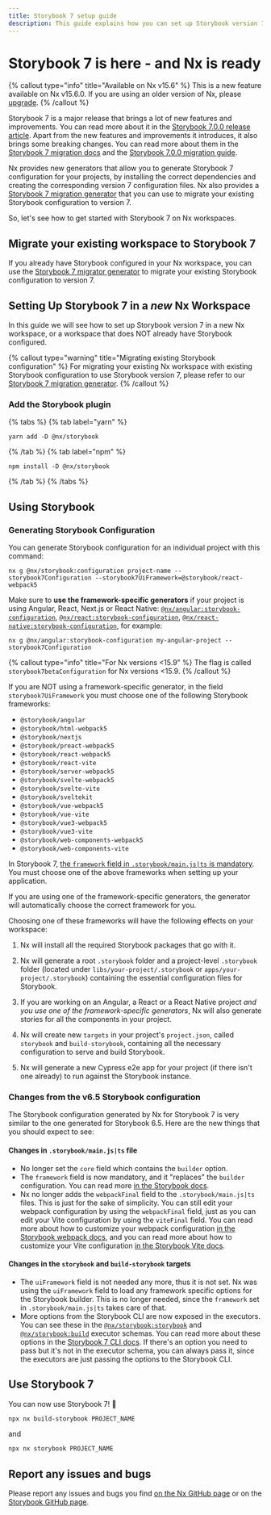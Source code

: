 ```yaml
---
title: Storybook 7 setup guide
description: This guide explains how you can set up Storybook version 7 in your Nx workspace. It contains information about the generators and the frameworks that are supported.
---
```


# Storybook 7 is here - and Nx is ready

{% callout type="info" title="Available on Nx v15.6" %}
This is a new feature available on Nx v15.6.0. If you are using an older version of Nx, please [upgrade](/packages/nx/documents/migrate).
{% /callout %}

Storybook 7 is a major release that brings a lot of new features and improvements. You can read more about it in the [Storybook 7.0.0 release article](https://storybook.js.org/blog/storybook-7-0/). Apart from the new features and improvements it introduces, it also brings some breaking changes. You can read more about them in the [Storybook 7 migration docs](https://github.com/storybookjs/storybook/blob/next/MIGRATION.md#from-version-65x-to-700) and the [Storybook 7.0.0 migration guide](https://storybook.js.org/docs/react/migration-guide).

Nx provides new generators that allow you to generate Storybook 7 configuration for your projects, by installing the correct dependencies and creating the corresponding version 7 configuration files. Nx also provides a [Storybook 7 migration generator](/packages/storybook/generators/migrate-7) that you can use to migrate your existing Storybook configuration to version 7.

So, let's see how to get started with Storybook 7 on Nx workspaces.

## Migrate your existing workspace to Storybook 7

If you already have Storybook configured in your Nx workspace, you can use the [Storybook 7 migrator generator](/packages/storybook/generators/migrate-7) to migrate your existing Storybook configuration to version 7.

## Setting Up Storybook 7 in a _new_ Nx Workspace

In this guide we will see how to set up Storybook version 7 in a new Nx workspace, or a workspace that does NOT already have Storybook configured.

{% callout type="warning" title="Migrating existing Storybook configuration" %}
For migrating your existing Nx workspace with existing Storybook configuration to use Storybook version 7, please refer to our [Storybook 7 migration generator](/packages/storybook/generators/migrate-7).
{% /callout %}

### Add the Storybook plugin

{% tabs %}
{% tab label="yarn" %}

```shell
yarn add -D @nx/storybook
```

{% /tab %}
{% tab label="npm" %}

```shell
npm install -D @nx/storybook
```

{% /tab %}
{% /tabs %}

## Using Storybook

### Generating Storybook Configuration

You can generate Storybook configuration for an individual project with this command:

```shell
nx g @nx/storybook:configuration project-name --storybook7Configuration --storybook7UiFramework=@storybook/react-webpack5
```

Make sure to **use the framework-specific generators** if your project is using Angular, React, Next.js or React Native: [`@nx/angular:storybook-configuration`](/packages/angular/generators/storybook-configuration), [`@nx/react:storybook-configuration`](/packages/react/generators/storybook-configuration), [`@nx/react-native:storybook-configuration`](/packages/react-native/generators/storybook-configuration), for example:

```shell
nx g @nx/angular:storybook-configuration my-angular-project --storybook7Configuration
```

{% callout type="info" title="For Nx versions <15.9" %}
The flag is called `storybook7betaConfiguration` for Nx versions <15.9.
{% /callout %}

If you are NOT using a framework-specific generator, in the field `storybook7UiFramework` you must choose one of the following Storybook frameworks:

- `@storybook/angular`
- `@storybook/html-webpack5`
- `@storybook/nextjs`
- `@storybook/preact-webpack5`
- `@storybook/react-webpack5`
- `@storybook/react-vite`
- `@storybook/server-webpack5`
- `@storybook/svelte-webpack5`
- `@storybook/svelte-vite`
- `@storybook/sveltekit`
- `@storybook/vue-webpack5`
- `@storybook/vue-vite`
- `@storybook/vue3-webpack5`
- `@storybook/vue3-vite`
- `@storybook/web-components-webpack5`
- `@storybook/web-components-vite`

In Storybook 7, [the `framework` field in `.storybook/main.js|ts` is mandatory](https://github.com/storybookjs/storybook/blob/next/MIGRATION.md#framework-field-mandatory). You must choose one of the above frameworks when setting up your application.

If you are using one of the framework-specific generators, the generator will automatically choose the correct framework for you.

Choosing one of these frameworks will have the following effects on your workspace:

1. Nx will install all the required Storybook packages that go with it.

2. Nx will generate a root `.storybook` folder and a project-level `.storybook` folder (located under `libs/your-project/.storybook` or `apps/your-project/.storybook`) containing the essential configuration files for Storybook.

3. If you are working on an Angular, a React or a React Native project _and you use one of the framework-specific generators_, Nx will also generate stories for all the components in your project.

4. Nx will create new `targets` in your project's `project.json`, called `storybook` and `build-storybook`, containing all the necessary configuration to serve and build Storybook.

5. Nx will generate a new Cypress e2e app for your project (if there isn't one already) to run against the Storybook instance.

### Changes from the v6.5 Storybook configuration

The Storybook configuration generated by Nx for Storybook 7 is very similar to the one generated for Storybook 6.5. Here are the new things that you should expect to see:

#### Changes in `.storybook/main.js|ts` file

- No longer set the `core` field which contains the `builder` option.
- The `framework` field is now mandatory, and it "replaces" the `builder` configuration. You can read more [in the Storybook docs](https://github.com/storybookjs/storybook/blob/next/MIGRATION.md#mainjs-framework-field).
- Nx no longer adds the `webpackFinal` field to the `.storybook/main.js|ts` files. This is just for the sake of simplicity. You can still edit your webpack configuration by using the `webpackFinal` field, just as you can edit your Vite configuration by using the `viteFinal` field. You can read more about how to customize your webpack configuration [in the Storybook webpack docs](https://storybook.js.org/docs/react/builders/webpack#extending-storybooks-webpack-config), and you can read more about how to customize your Vite configuration [in the Storybook Vite docs](https://storybook.js.org/docs/react/builders/vite#configuration).

#### Changes in the `storybook` and `build-storybook` targets

- The `uiFramework` field is not needed any more, thus it is not set. Nx was using the `uiFramework` field to load any framework specific options for the Storybook builder. This is no longer needed, since the `framework` set in `.storybook/main.js|ts` takes care of that.
- More options from the Storybook CLI are now exposed in the executors. You can see these in the [`@nx/storybook:storybook`](/packages/storybook/executors/storybook) and [`@nx/storybook:build`](/packages/storybook/executors/build) executor schemas. You can read more about these options in the [Storybook 7 CLI docs](https://storybook.js.org/docs/7.0/react/api/cli-options). If there's an option you need to pass but it's not in the executor schema, you can always pass it, since the executors are just passing the options to the Storybook CLI.

## Use Storybook 7

You can now use Storybook 7! 🎉

```bash
npx nx build-storybook PROJECT_NAME
```

and

```bash
npx nx storybook PROJECT_NAME
```

## Report any issues and bugs

Please report any issues and bugs you find [on the Nx GitHub page](https://github.com/nrwl/nx/issues/new/choose) or on the [Storybook GitHub page](https://github.com/storybookjs/storybook/issues/new/choose).

